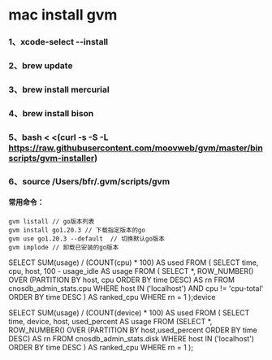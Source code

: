 # mac install gvm
### 1、xcode-select --install
### 2、brew update
### 3、brew install mercurial
### 4、brew install bison
### 5、bash < <(curl -s -S -L https://raw.githubusercontent.com/moovweb/gvm/master/binscripts/gvm-installer)
### 6、source /Users/bfr/.gvm/scripts/gvm

#### 常用命令：
    gvm listall // go版本列表
    gvm install go1.20.3 // 下载指定版本的go
    gvm use go1.20.3 --default  // 切换默认go版本
    gvm implode // 卸载已安装的go版本


SELECT SUM(usage) / (COUNT(cpu) * 100) AS used
FROM (
SELECT time, cpu, host, 100 - usage_idle AS usage
FROM (
SELECT *,
ROW_NUMBER() OVER (PARTITION BY host, cpu ORDER BY time DESC) AS rn
FROM cnosdb_admin_stats.cpu
WHERE host IN ('localhost') AND cpu != 'cpu-total'
ORDER BY time DESC
) AS ranked_cpu
WHERE rn = 1
);device

SELECT SUM(usage) / (COUNT(device) * 100) AS used
FROM (
SELECT time, device, host, used_percent AS usage
FROM (SELECT *, ROW_NUMBER() OVER (PARTITION BY host,used_percent ORDER BY time DESC) AS rn 
FROM cnosdb_admin_stats.disk
WHERE host IN ('localhost')
ORDER BY time DESC
) AS ranked_cpu
WHERE rn = 1
);